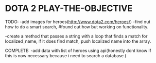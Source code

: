 # DOTA 2 PLAY-THE-OBJECTIVE

TODO:
-add images for heroes(http://www.dota2.com/heroes/)
-find out how to do a smart search, #found out how but working on functionality.

-create a method that passes a string with a loop that finds a match for localized_name, if it does find match, push localized name into the array.

COMPLETE:
-add data with list of heroes using api(honestly dont know if this 	is now necessary because i need to search a database.)

